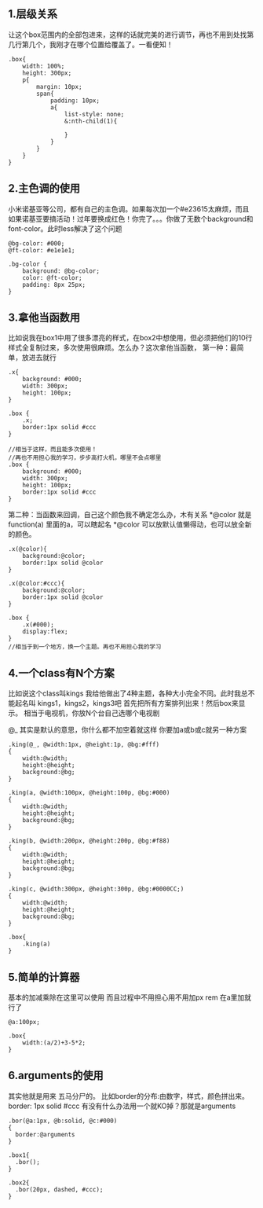 ## 1.层级关系
让这个box范围内的全部包进来，这样的话就完美的进行调节，再也不用到处找第几行第几个，我刚才在哪个位置给覆盖了。一看便知！

```
.box{
	width: 100%;
	height: 300px;
	p{
		margin: 10px;
		span{
			padding: 10px;
			a{
				list-style: none;
				&:nth-child(1){
						
				}
			}
		}
	}
}
```
 
## 2.主色调的使用
小米诺基亚等公司，都有自己的主色调。如果每次加一个#e23615太麻烦，而且如果诺基亚要搞活动！过年要换成红色！你完了。。。你做了无数个background和font-color。此时less解决了这个问题

```
@bg-color: #000;
@ft-color: #e1e1e1;

.bg-color {
	background: @bg-color;
	color: @ft-color;
	padding: 8px 25px;
}
```
 
## 3.拿他当函数用
比如说我在box1中用了很多漂亮的样式，在box2中想使用，但必须把他们的10行样式全复制过来，多次使用很麻烦。怎么办？这次拿他当函数，
第一种：最简单，放进去就行

```
.x{
	background: #000;
	width: 300px;
	height: 100px;
}

.box {
	.x;
	border:1px solid #ccc
}

//相当于这样，而且能多次使用！
//再也不用担心我的学习，步步高打火机，哪里不会点哪里
.box {
	background: #000;
	width: 300px;
	height: 100px;
	border:1px solid #ccc
}
```

第二种：当函数来回调，自己这个颜色我不确定怎么办，木有关系
*@color 就是 function(a) 里面的a，可以瞎起名
*@color 可以放默认值懒得动，也可以放全新的颜色。

```
.x(@color){
	background:@color;
	border:1px solid @color
}

.x(@color:#ccc){
	background:@color;
	border:1px solid @color
}

.box {
	.x(#000);
	display:flex;
}
//相当于到一个地方，换一个主题。再也不用担心我的学习
```
 
## 4.一个class有N个方案
比如说这个class叫kings
我给他做出了4种主题，各种大小完全不同。此时我总不能起名叫
kings1，kings2，kings3吧
首先把所有方案排列出来！然后box来显示。
相当于电视机，你放N个台自己选哪个电视剧

@_ 其实是默认的意思，你什么都不加空着就这样
你要加a或b或c就另一种方案

```
.king(@_, @width:1px, @height:1p, @bg:#fff)
{
	width:@width;
	height:@height;
	background:@bg;
}

.king(a, @width:100px, @height:100p, @bg:#000)
{
	width:@width;
	height:@height;
	background:@bg;
}

.king(b, @width:200px, @height:200p, @bg:#f88)
{
	width:@width;
	height:@height;
	background:@bg;
}

.king(c, @width:300px, @height:300p, @bg:#0000CC;)
{
	width:@width;
	height:@height;
	background:@bg;
}

.box{
	.king(a)
}
```
 
## 5.简单的计算器
基本的加减乘除在这里可以使用
而且过程中不用担心用不用加px rem
在a里加就行了

```
@a:100px;

.box{
 	width:(a/2)+3-5*2;
}
```
 
## 6.arguments的使用
其实他就是用来 五马分尸的。
比如border的分布:由数字，样式，颜色拼出来。
border: 1px solid #ccc
有没有什么办法用一个就KO掉？那就是arguments

```
.bor(@a:1px, @b:solid, @c:#000)
{
  border:@arguments 
}

.box1{
  .bor();
}

.box2{
  .bor(20px, dashed, #ccc);
}
```